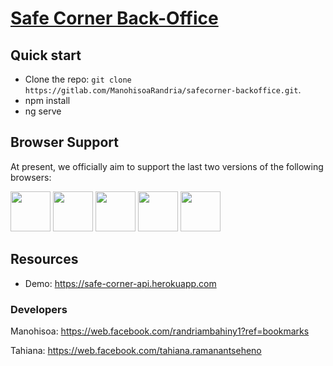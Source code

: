 # [Safe Corner Back-Office](https://safe-corner-api.herokuapp.com)

## Quick start
- Clone the repo: `git clone https://gitlab.com/ManohisoaRandria/safecorner-backoffice.git`.
- npm install
- ng serve

## Browser Support

At present, we officially aim to support the last two versions of the following browsers:

<img src="https://github.com/creativetimofficial/public-assets/blob/master/logos/chrome-logo.png?raw=true" width="64" height="64"> <img src="https://raw.githubusercontent.com/creativetimofficial/public-assets/master/logos/firefox-logo.png" width="64" height="64"> <img src="https://raw.githubusercontent.com/creativetimofficial/public-assets/master/logos/edge-logo.png" width="64" height="64"> <img src="https://raw.githubusercontent.com/creativetimofficial/public-assets/master/logos/safari-logo.png" width="64" height="64"> <img src="https://raw.githubusercontent.com/creativetimofficial/public-assets/master/logos/opera-logo.png" width="64" height="64">

## Resources
- Demo: <https://safe-corner-api.herokuapp.com>

### Developers

Manohisoa: <https://web.facebook.com/randriambahiny1?ref=bookmarks>

Tahiana: <https://web.facebook.com/tahiana.ramanantseheno>


